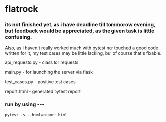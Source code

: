 # flatrock

### its not finished yet, as i have deadline till tommorow evening, but feedback would be appreciated, as the given task is little confusing.

Also, as I haven't really worked much with pytest nor touched a good code written for it, my test cases may be little lacking, but of course that's fixable.

api_requests.py - class for requests

main.py - for launching the server via flask

test_cases.py - positive test cases 

report.html - generated pytest report


### run by using ---  
```
pytest -s --html=report.html
```

